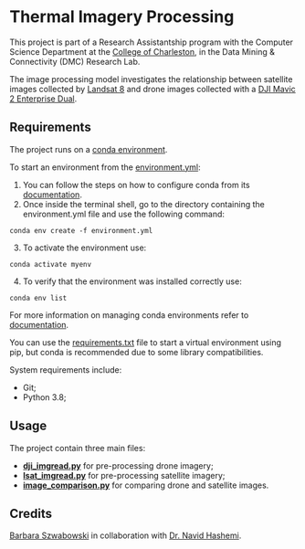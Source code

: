 # Thermal Imagery Processing

This project is part of a Research Assistantship program with the Computer Science Department at the [College of Charleston](https://cofc.edu), in the Data Mining & Connectivity (DMC) Research Lab.

The image processing model investigates the relationship between satellite images collected by [Landsat 8](https://www.usgs.gov/landsat-missions/landsat-8) and drone images collected with a [DJI Mavic 2 Enterprise Dual](https://www.dji.com/mavic-2-enterprise). 

## Requirements

The project runs on a [conda environment](https://docs.conda.io/projects/conda/en/latest/user-guide/tasks/manage-environments.html).

To start an environment from the [environment.yml](https://github.com/bksrocks/Cofc-Research/blob/main/environment.yml):

1. You can follow the steps on how to configure conda from its [documentation](https://conda.io/projects/conda/en/latest/user-guide/getting-started.html#starting-conda).
2. Once inside the terminal shell, go to the directory containing the environment.yml file and use the following command:
```
conda env create -f environment.yml
```
3. To activate the environment use:
```
conda activate myenv
```
4. To verify that the environment was installed correctly use:
```
conda env list
```

For more information on managing conda environments refer to [documentation](https://docs.conda.io/projects/conda/en/latest/user-guide/tasks/manage-environments.html#creating-an-environment-from-an-environment-yml-file).

You can use the [requirements.txt](https://github.com/bksrocks/Cofc-Research/blob/main/requirements.txt) file to start a virtual environment using pip, but conda is recommended due to some library compatibilities.

System requirements include:
- Git;
- Python 3.8;

## Usage

The project contain three main files:
- **[dji_imgread.py](https://github.com/bksrocks/Cofc-Research/blob/main/dji_imgread.py)** for pre-processing drone imagery; 
- **[lsat_imgread.py](https://github.com/bksrocks/Cofc-Research/blob/main/lsat_imgread.py)** for pre-processing satellite imagery;
- **[image_comparison.py](https://github.com/bksrocks/Cofc-Research/blob/main/image_comparisson.py)** for comparing drone and satellite images.

 

## Credits
[Barbara Szwabowski](https://github.com/bksrocks) in collaboration with [Dr. Navid Hashemi](https://github.com/navid-hashemi).
